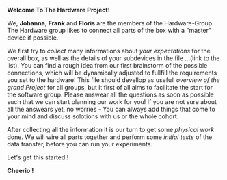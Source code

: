 **Welcome To The Hardware Project!**

We, **Johanna**, **Frank** and **Floris** are the members of the Hardware-Group.
The Hardware group likes to connect all parts of the box with a "master" device if possible. 

We first try to *collect* many informations about *your expectations* for the overall box, as well as the details of your subdevices in the file ...(link to the list). You can find a rough idea from our first brainstorm of the possible connections, which will be dynamically adjusted to fullfill the requirements you set to the hardware!
This file should devellop as usefull *overview of the grand Project* for all groups, but it first of all aims to facilitate the start for the software group.
Please answear all the questions as soon as possible such that we can start planning our work for you! 
If you are not sure about all the answears yet, no worries - You can always add things that come to your mind and discuss solotions with us or the whole cohort.

After collecting all the information it is our turn to get some *physical work* done. 
We will wire all parts together and perform some *initial tests* of the data transfer, before you can run your experiments.

Let's get this started !

**Cheerio !**

